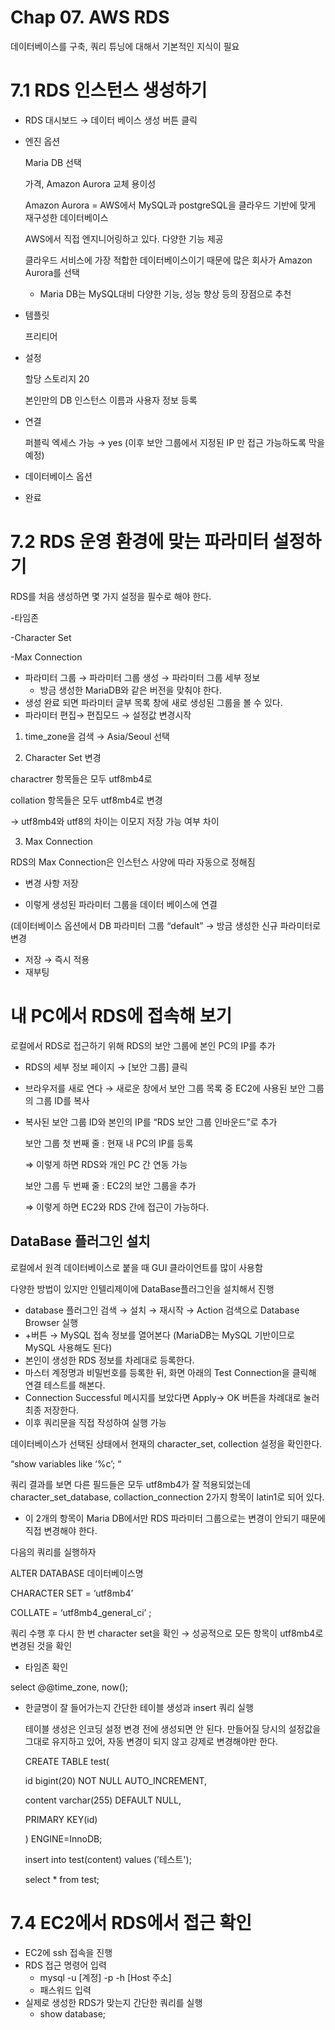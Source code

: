 # Chap 07. AWS RDS

데이터베이스를 구축, 쿼리 튜닝에 대해서 기본적인 지식이 필요

# 7.1 RDS 인스턴스 생성하기

- RDS 대시보드 → 데이터 베이스 생성 버튼 클릭
- 엔진 옵션

  Maria DB 선택

  가격, Amazon Aurora 교체 용이성

  Amazon Aurora = AWS에서 MySQL과 postgreSQL을 클라우드 기반에 맞게 재구성한 데이터베이스

  AWS에서 직접 엔지니어링하고 있다. 다양한 기능 제공

  클라우드 서비스에 가장 적합한 데이터베이스이기 때문에 많은 회사가 Amazon Aurora를 선택

    - Maria DB는 MySQL대비 다양한 기능, 성능 향상 등의 장점으로 추천
- 템플릿

  프리티어

- 설정

  할당 스토리지 20

  본인만의 DB 인스턴스 이름과 사용자 정보 등록

- 연결

  퍼블릭 엑세스 가능 → yes (이후 보안 그룹에서 지정된 IP 만 접근 가능하도록 막을 예정)

- 데이터베이스 옵션
- 완료

# 7.2 RDS 운영 환경에 맞는 파라미터 설정하기

RDS를 처음 생성하면 몇 가지 설정을 필수로 해야 한다.

-타임존

-Character Set

-Max Connection

- 파라미터 그룹 → 파라미터 그룹 생성 → 파라미터 그룹 세부 정보
    - 방금 생성한 MariaDB와 같은 버전을 맞춰야 한다.
- 생성 완료 되면 파라미터 글부 목록 창에 새로 생성된 그룹을 볼 수 있다.
- 파라미터 편집→ 편집모드 → 설정값 변경시작

1) time_zone을 검색 → Asia/Seoul 선택

2) Character Set 변경

charactrer 항목들은 모두 utf8mb4로

collation 항목들은 모두 utf8mb4로  변경

→ utf8mb4와 utf8의 차이는 이모지 저장 가능 여부 차이

3) Max Connection

RDS의 Max Connection은 인스턴스 사양에 따라 자동으로 정해짐

- 변경 사항 저장

- 이렇게 생성된 파라미터 그룹을 데이터 베이스에 연결

(데이터베이스 옵션에서 DB 파라미터 그룹 “default” →  방금 생성한 신규 파라미터로 변경

- 저장 → 즉시 적용
- 재부팅

# 내 PC에서 RDS에 접속해 보기

로컬에서 RDS로 접근하기 위해 RDS의 보안 그룹에 본인 PC의 IP를 추가

- RDS의 세부 정보 페이지 → [보안 그룹] 클릭
- 브라우저를 새로 연다 → 새로운 창에서 보안 그룹 목록 중 EC2에 사용된 보안 그룹의 그룹 ID를 복사
- 복사된 보안 그룹 ID와 본인의 IP를 “RDS 보안 그룹 인바운드”로 추가

  보안 그룹 첫 번째 줄 : 현재 내 PC의 IP를 등록

  ⇒ 이렇게 하면 RDS와 개인 PC 간 연동 가능

  보안 그룹 두 번째 줄 : EC2의 보안 그룹을 추가

  ⇒ 이렇게 하면 EC2와 RDS 간에 접근이 가능하다.


## DataBase 플러그인 설치

로컬에서 원격 데이터베이스로 붙을 때 GUI 클라이언트를 많이 사용함

다양한 방법이 있지만 인텔리제이에 DataBase플러그인을 설치해서 진행

- database 플러그인 검색 → 설치 → 재시작 → Action 검색으로 Database Browser 실행
- +버튼 → MySQL 접속 정보를 열어본다 (MariaDB는 MySQL 기반이므로 MySQL 사용해도 된다)
- 본인이 생성한 RDS 정보를 차레대로 등록한다.
- 마스터 계정명과 비밀번호를 등록한 뒤, 화면 아래의 Test Connection을 클릭해 연결 테스트를 해본다.
- Connection Successful 메시지를 보았다면 Apply→ OK 버튼을 차례대로 눌러 최종 저장한다.
- 이후 쿼리문을 직접 작성하여 실행 가능

데이터베이스가 선택된 상태에서 현재의 character_set, collection 설정을 확인한다.

“show variables like ‘%c’; “

쿼리 결과를 보면 다른 필드들은 모두 utf8mb4가 잘 적용되었는데 character_set_database, collaction_connection 2가지 항목이 latin1로 되어 있다.

- 이 2개의 항목이 Maria DB에서만 RDS 파라미터 그룹으로는 변경이 안되기 때문에 직접 변경해야 한다.

다음의 쿼리를 실행하자

ALTER DATABASE 데이터베이스명

CHARACTER SET = ‘utf8mb4’

COLLATE = ‘utf8mb4_general_ci’ ;

쿼리 수행 후 다시 한 번 character set을 확인 → 성공적으로 모든 항목이 utf8mb4로 변경된 것을 확인

- 타임존 확인

select @@time_zone, now();

- 한글명이 잘 들어가는지 간단한 테이블 생성과 insert 쿼리 실행

  테이블 생성은 인코딩 설정 변경 전에 생성되면 안 된다. 만들어질 당시의 설정값을 그대로 유지하고 있어, 자동 변경이 되지 않고 강제로 변경해야만 한다.

  CREATE TABLE test(

  id bigint(20) NOT NULL AUTO_INCREMENT,

  content varchar(255) DEFAULT NULL,

  PRIMARY KEY(id)

  ) ENGINE=InnoDB;

  insert into test(content) values (’테스트');

  select * from test;


# 7.4 EC2에서 RDS에서 접근 확인

- EC2에 ssh 접속을 진행
- RDS 접근 명령어 입력
    - mysql -u [계정] -p -h [Host 주소]
    - 패스워드 입력
- 실제로 생성한 RDS가 맞는지 간단한 쿼리를 실행
    - show database;